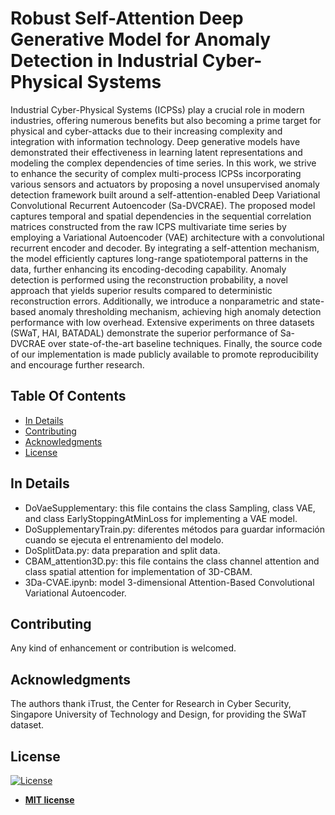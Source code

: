 # Robust Self-Attention Deep Generative Model for Anomaly Detection in Industrial Cyber-Physical Systems
Industrial Cyber-Physical Systems (ICPSs) play a crucial role in modern industries, offering numerous benefits but also becoming a prime target for physical and cyber-attacks due to their increasing complexity and integration with information technology. Deep generative models have demonstrated their effectiveness in learning latent representations and modeling the complex dependencies of time series. In this work, we strive to enhance the security of complex multi-process ICPSs incorporating various sensors and actuators by proposing a novel unsupervised anomaly detection framework built around a self-attention-enabled Deep Variational Convolutional Recurrent Autoencoder (Sa-DVCRAE). The proposed model captures temporal and spatial dependencies in the sequential correlation matrices constructed from the raw ICPS multivariate time series by employing a Variational Autoencoder (VAE) architecture with a convolutional recurrent encoder and decoder. By integrating a self-attention mechanism, the model efficiently captures long-range spatiotemporal patterns in the data, further enhancing its encoding-decoding capability. Anomaly detection is performed using the reconstruction probability, a novel approach that yields superior results compared to deterministic reconstruction errors. Additionally, we introduce a nonparametric and state-based anomaly thresholding mechanism, achieving high anomaly detection performance with low overhead. Extensive experiments on three datasets (SWaT, HAI, BATADAL) demonstrate the superior performance of Sa-DVCRAE over state-of-the-art baseline techniques. Finally, the source code of our implementation is made publicly available to promote reproducibility and encourage further research.

## Table Of Contents
-  [In Details](#in-details)
-  [Contributing](#contributing)
-  [Acknowledgments](#acknowledgments)
- [License](#license)

## In Details
- DoVaeSupplementary: this file contains the class Sampling, class VAE, and class EarlyStoppingAtMinLoss for implementing a VAE model.
- DoSupplementaryTrain.py: diferentes métodos para guardar información cuando se ejecuta el entrenamiento del modelo.
- DoSplitData.py: data preparation and split data.
- CBAM_attention3D.py: this file contains the class channel attention and class spatial attention for implementation of 3D-CBAM.
- 3Da-CVAE.ipynb: model 3-dimensional Attention-Based Convolutional Variational Autoencoder.

## Contributing
Any kind of enhancement or contribution is welcomed.

## Acknowledgments
The authors thank iTrust, the Center for Research in Cyber Security, Singapore University of Technology and Design, for providing the SWaT dataset.


## License
[![License](http://img.shields.io/:license-mit-blue.svg?style=flat-square)](http://badges.mit-license.org)

- **[MIT license](https://github.com/mmacas11/Sa-DVCRAE/blob/main/LICENSE)**



